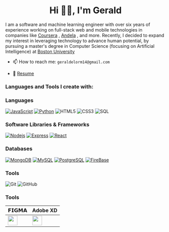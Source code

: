 <h1 align="center">Hi 👋🏼, I'm Gerald</h1>
I am a software and machine learning engineer with over six years of experience working on full-stack web  and mobile technologies in companies like <a href="https://www.coursera.org/" rel="noopener" target="_blank">Coursera</a> , <a href="https://www.andela.com/" rel="noopener" target="_blank">Andela</a> , and more. Recently, I decided to expand my interest in leveraging technology to advance human potential, by pursuing a master's degree in Computer Science (focusing on Artificial Intelligence) at <a href="https://www.bu.edu/" rel="noopener" target="_blank">Boston University</a></h3>



- 📫 How to reach me: `geraldelorm14@gmail.com`

- 📄 [Resume](https://docs.google.com/document/d/1XtlS6mGDNBKPTBHRoGBJU2gkk2swU5ZeAlG6h6YYDh4/edit)

<h3 align="left">Languages and Tools I create with:</h3>

### Languages

[![JavaScript](https://img.shields.io/badge/-JavaScript-000?style=flat-square&logo=JavaScript&logoColor=ddc508)](https://github.com/adamalston?tab=repositories&q=&type=&language=javascript)
[![Python](https://img.shields.io/badge/-Python-000?style=flat-square&logo=python)](https://github.com/adamalston?tab=repositories&q=&type=&language=python)
![HTML5](https://img.shields.io/badge/-HTML5-E34F26?style=flat-square&logo=html5&logoColor=white)
![CSS3](https://img.shields.io/badge/-CSS3-1572B6?style=flat-square&logo=css3)
![SQL](https://img.shields.io/badge/-SQL-fff?style=flat-square&logo=MySQL&logoColor=4479A1)

### Software Libraries & Frameworks

[![Nodejs](https://img.shields.io/badge/-Nodejs-black?style=flat-square&logo=Node.js)](https://nodejs.org)
[![Express](https://img.shields.io/badge/-Express-eee?style=flat-square&logo=express)](https://expressjs.com/)
[![React](https://img.shields.io/badge/-React-black?style=flat-square&logo=React)](https://Reactjs.org)


### Databases
[![MongoDB](https://img.shields.io/badge/-MongoDB-47A248?style=flat-square&logo=MongoDB&logoColor=ffffff)](https://www.mongodb.com/)
[![MySQL](https://img.shields.io/badge/-MySQL-4479A1?style=flat-square&logo=MySQL&logoColor=ffffff)](https://www.mysql.com/)
[![PostgreSQL](https://img.shields.io/badge/-PostgreSQL-336791?style=flat-square&logo=Postgresql&logoColor=ffffff)](https://www.postgresql.org/)
[![FireBase](https://img.shields.io/badge/-Firebase-fff?style=flat-square&logo=firebase)](https://firebase.google.com/)


### Tools
![Git](https://img.shields.io/badge/-Git-black?style=flat-square&logo=git)
![GitHub](https://img.shields.io/badge/-GitHub-181717?style=flat-square&logo=github)

### Tools
| 𝗙𝗜𝗚𝗠𝗔 | Adobe XD |
| ------------- | ------------- |
| <img height="30px" src="https://cdn.svgporn.com/logos/figma.svg"> | <img height="30px" src="https://cdn.svgporn.com/logos/adobe.svg"> |


<!-- ![Profile views](https://gpvc.arturio.dev/temilaj) -->

<!-- <br />
<br />
<p><img align="left" src="https://github-readme-stats.vercel.app/api/top-langs?username=temilaj&show_icons=true&locale=en&layout=compact" alt="temilaj" /></p>

<p>&nbsp;<img align="center" src="https://github-readme-stats.vercel.app/api?username=temilaj&show_icons=true&locale=en" alt="temilaj" /></p> -->
